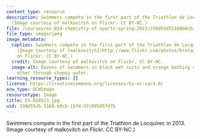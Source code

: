 ```yaml
---
content_type: resource
description: Swimmers compete in the first part of the Triathlon de Locquirec in 2013.
  (Image courtesy of malkovitch on Flickr. CC BY-NC.)
file: /courses/es-010-chemistry-of-sports-spring-2013/330d55d55168b0cb15fd57c895857d7b_ES-010S13.jpg
file_type: image/jpeg
image_metadata:
  caption: Swimmers compete in the first part of the Triathlon de Locquirec in 2013.
    (Image courtesy of [malkovitch](http://www.flickr.com/photos/bretagne-balades/10002468696)
    on Flickr. CC BY-NC.)
  credit: Image courtesy of malkovitch on Flickr. CC BY-NC.
  image-alt: Dozens of swimmers in black wet suits and orange bathing caps race each
    other through choppy water.
learning_resource_types: []
license: https://creativecommons.org/licenses/by-nc-sa/4.0/
ocw_type: OCWImage
resourcetype: Image
title: ES-010S13.jpg
uid: 330d55d5-5168-b0cb-15fd-57c895857d7b
---
```

Swimmers compete in the first part of the Triathlon de Locquirec in 2013. (Image courtesy of malkovitch on Flickr. CC BY-NC.)